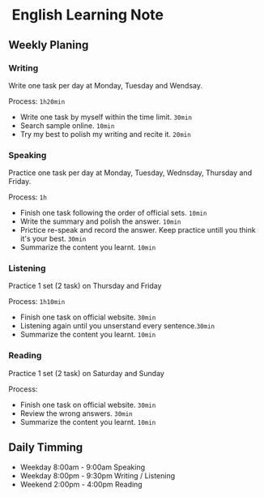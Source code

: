 #  English Learning Note

## Weekly Planing

### Writing
Write one task per day at Monday, Tuesday and Wendsay.

Process: `1h20min`
- Write one task by myself within the time limit. `30min`
- Search sample online. `10min`
- Try my best to polish my writing and recite it. `20min`

### Speaking 
Practice one task per day at Monday, Tuesday, Wednsday, Thursday and Friday.

Process: `1h`
- Finish one task following the order of official sets. `10min`
- Write the summary and polish the answer. `10min`
- Prictice re-speak and record the answer. Keep practice untill you think it's your best. `30min`
- Summarize the content you learnt. `10min`

### Listening
Practice 1 set (2 task) on Thursday and Friday

Process: `1h10min`
- Finish one task on official website. `30min`
- Listening again until you unserstand every sentence.`30min`
- Summarize the content you learnt. `10min`

### Reading
Practice 1 set (2 task) on Saturday and Sunday

Process:
- Finish one task on official website. `30min`
- Review the wrong answers. `30min`
- Summarize the content you learnt. `10min`

## Daily Timming
- Weekday 8:00am - 9:00am Speaking
- Weekday 8:00pm - 9:30pm Writing / Listening
- Weekend 2:00pm - 4:00pm Reading
 
